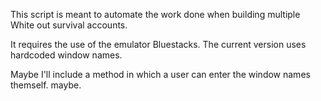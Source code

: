 This script is meant to automate the work done when building multiple White out survival accounts. 

It requires the use of the emulator Bluestacks. The current version uses hardcoded window names. 

Maybe I'll include a method in which a user can enter the window names themself. maybe. 
